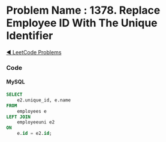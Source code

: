 # Problem Name : 1378. Replace Employee ID With The Unique Identifier

[:arrow_backward: LeetCode Problems](../README.md)

### Code

#### MySQL

```sql
SELECT
	e2.unique_id, e.name
FROM
	employees e
LEFT JOIN
	employeeuni e2
ON
	e.id = e2.id;
```
